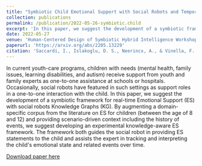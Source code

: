 ```yaml
---
title: "Symbiotic Child Emotional Support with Social Robots and Temporal Knowledge Graphs"
collection: publications
permalink: /publication/2022-05-26-symbiotic.child
excerpt: 'In this paper, we suggest the development of a symbiotic framework for real-time Emotional Support (ES) with social robots Knowledge Graphs (KG). By augmenting a domain-specific corpus from the literature on ES for children (between the age of 8 and 12) and providing scenario-driven context including the history of events, we suggest developing an experimental knowledge-aware ES framework.'
date: 2022-05-27
venue: 'Human-Centered Design of Symbiotic Hybrid Intelligence Workshop HHAI 2022'
paperurl: 'https://arxiv.org/abs/2205.13229'
citation: 'Saccardi, I., Islakoglu, D. S., Neerincx, A., & Vinella, F. L. (2022). Symbiotic Child Emotional Support with Social Robots and Temporal Knowledge Graphs. arXiv preprint arXiv:2205.13229.'
---
```

In current youth-care programs, children with needs (mental health, family issues, learning disabilities, and autism) receive support from youth and family experts as one-to-one assistance at schools or hospitals. Occasionally, social robots have featured in such settings as support roles in a one-to-one interaction with the child. In this paper, we suggest the development of a symbiotic framework for real-time Emotional Support (ES) with social robots Knowledge Graphs (KG). By augmenting a domain-specific corpus from the literature on ES for children (between the age of 8 and 12) and providing scenario-driven context including the history of events, we suggest developing an experimental knowledge-aware ES framework. The framework both guides the social robot in providing ES statements to the child and assists the expert in tracking and interpreting the child's emotional state and related events over time. 


[Download paper here](https://arxiv.org/abs/2205.13229)


